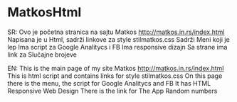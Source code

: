 # MatkosHtml
SR: Ovo je početna stranica na sajtu Matkos http://matkos.in.rs/index.html
Napisana je u Html, sadrži linkove za style stilmatkos.css
Sadrži Meni koji je lep
Ima script za Google Analitycs i FB
Ima responsive dizajn
Sa strane ima link za Slučajne brojeve

EN: This is the main page of my site Matkos http://matkos.in.rs/index.html
This is html script and contains links for style stilmatkos.css
On this page there is the menu, the script for Google Analitycs and FB
It has HTML Responsive Web Design 
There is the link for The App Random numbers
